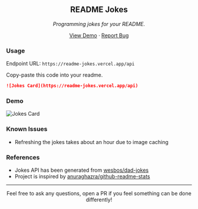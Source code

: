 <p align="center">
 <h2 align="center">README Jokes</h2>
 <p align="center"><i>Programming jokes for your README.</i></p>
</p>

<p align="center">
  <a href="#demo">View Demo</a>
  ·
  <a href="https://github.com/ABSphreak/readme-jokes/issues/new">Report Bug</a>
</p>


### Usage

Endpoint URL: `https://readme-jokes.vercel.app/api`

Copy-paste this code into your readme.

```md
![Jokes Card](https://readme-jokes.vercel.app/api)
```

### Demo

![Jokes Card](https://readme-jokes.vercel.app/api)

### Known Issues
- Refreshing the jokes takes about an hour due to image caching

### References
- Jokes API has been generated from [wesbos/dad-jokes](https://github.com/wesbos/dad-jokes)
- Project is inspired by [anuraghazra/github-readme-stats](https://github.com/anuraghazra/github-readme-stats)

---

<p align="center">Feel free to ask any questions, open a PR if you feel something can be done differently!</p>
